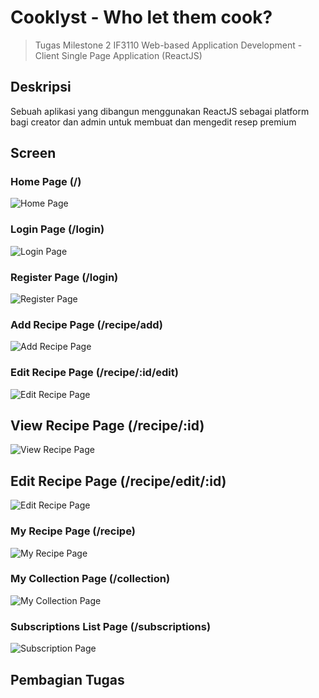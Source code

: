 # Cooklyst - Who let them cook?

> Tugas Milestone 2 IF3110 Web-based Application Development - Client Single Page Application (ReactJS)

## Deskripsi

Sebuah aplikasi yang dibangun menggunakan ReactJS sebagai platform bagi creator dan admin untuk membuat dan mengedit resep premium

## Screen

### Home Page (/)

![Home Page](readme/home.jpg)

### Login Page (/login)

![Login Page](readme/login.jpg)

### Register Page (/login)

![Register Page](readme/register.jpg)

### Add Recipe Page (/recipe/add)

![Add Recipe Page](readme/add_recipe.jpg)

### Edit Recipe Page  (/recipe/:id/edit)
![Edit Recipe Page](readme/edit_recipe.jpg)

## View Recipe Page (/recipe/:id)

![View Recipe Page](readme/view_recipe.jpg)

## Edit Recipe Page (/recipe/edit/:id)

![Edit Recipe Page](readme/edit_recipe.jpg)

### My Recipe Page (/recipe)

![My Recipe Page](readme/my_recipe.jpg)

### My Collection Page (/collection)

![My Collection Page](readme/my_collection.jpg)

### Subscriptions List Page (/subscriptions)

![Subscription Page](readme/subscriptions.jpg)

## Pembagian Tugas
